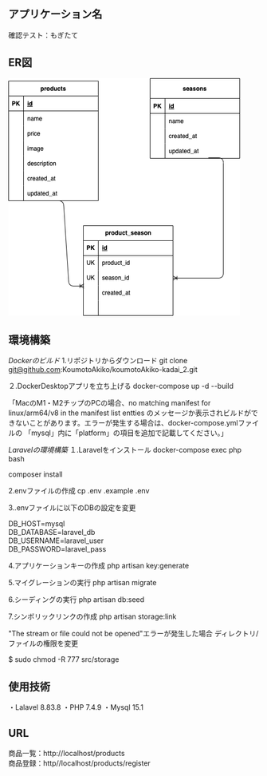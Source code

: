 ## アプリケーション名
確認テスト：もぎたて
## ER図
![ER図](ER.drawio.png)
## 環境構築

*Dockerのビルド*
1.リポジトリからダウンロード
git clone git@github.com:KoumotoAkiko/koumotoAkiko-kadai_2.git

２.DockerDesktopアプリを立ち上げる
docker-compose up -d --build

「MacのM1・M2チップのPCの場合、no matching manifest for linux/arm64/v8 in the manifest list
entties のメッセージか表示されビルドができないことがあります。エラーが発生する場合は、docker-compose.ymlファイルの
「mysql」内に「platform」の項目を追加で記載してください。」


*Laravelの環境構築*
１.Laravelをインストール
docker-compose exec php bash

composer install


2.envファイルの作成
cp .env .example .env


3..envファイルに以下のDBの設定を変更

DB_HOST=mysql<br>
DB_DATABASE=laravel_db<br>
DB_USERNAME=laravel_user<br>
DB_PASSWORD=laravel_pass

4.アプリケーションキーの作成
php artisan key:generate

5.マイグレーションの実行
php artisan migrate

6.シーディングの実行
php artisan db:seed

7.シンボリックリンクの作成
php artisan storage:link<br>

"The stream or file could not be opened"エラーが発生した場合
ディレクトリ/ファイルの権限を変更

$ sudo chmod -R 777 src/storage


## 使用技術
・Lalavel 8.83.8
・PHP 7.4.9
・Mysql 15.1

## URL

商品一覧：http://localhost/products <br>
商品登録：http//localhost/products/register

